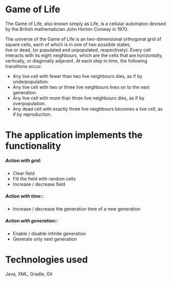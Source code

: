 # Game of Life
The Game of Life, also known simply as Life, is a cellular automaton devised by the British mathematician John Horton Conway in 1970.<br>

The universe of the Game of Life is an two-dimensional orthogonal grid of square cells, each of which is in one of two possible states,<br> 
live or dead, (or populated and unpopulated, respectively). Every cell interacts with its eight neighbours, which are the cells that are horizontally,<br> 
vertically, or diagonally adjacent. At each step in time, the following transitions occur:<br>

- Any live cell with fewer than two live neighbours dies, as if by underpopulation.<br>
- Any live cell with two or three live neighbours lives on to the next generation.<br>
- Any live cell with more than three live neighbours dies, as if by overpopulation.<br>
- Any dead cell with exactly three live neighbours becomes a live cell, as if by reproduction.<br>

# The application implements the functionality<br>
##### Action with grid:<br>
  - Сlear field
  - Fill the field with random cells
  - Increase / decrease field
##### Action with time::<br>
  - Increase / decrease the generation time of a new generation
##### Action with generation::<br>
  - Enable / disable infinite generation
  - Generate only next generation

# Technologies used<br>
  Java, XML, Gradle, Git
 

